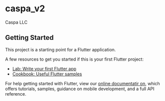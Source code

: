 # caspa_v2

Caspa LLC

## Getting Started

This project is a starting point for a Flutter application.

A few resources to get you started if this is your first Flutter project:

- [Lab: Write your first Flutter app](https://flutter.dev/docs/get-started/codelab)
- [Cookbook: Useful Flutter samples](https://flutter.dev/docs/cookbook)

For help getting started with Flutter, view our
[online documentatir
on](https://flutter.dev/docs), which offers tutorials,
samples, guidance on mobile development, and a full API reference.
